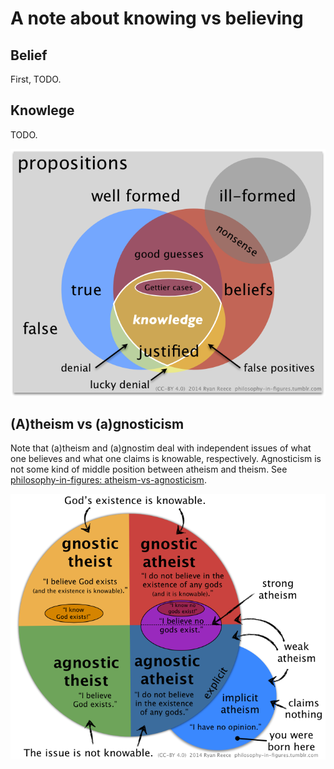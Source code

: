 A note about knowing vs believing
================================================================================

Belief
--------------------------------------------------------------------------------

First, TODO.


Knowlege
--------------------------------------------------------------------------------

TODO.

![knowledge = JTB - G](img/jtb.png)


(A)theism vs (a)gnosticism
--------------------------------------------------------------------------------

Note that (a)theism and (a)gnostim deal with independent issues of what
one believes and what one claims is knowable, respectively.
Agnosticism is not some kind of middle position between atheism and theism.
See [philosophy-in-figures: atheism-vs-agnosticism](http://philosophy-in-figures.tumblr.com/post/88206026601/atheism-vs-agnosticism).

![atheism vs agnosticism](img/atheism-theism-agnosticism.png)


